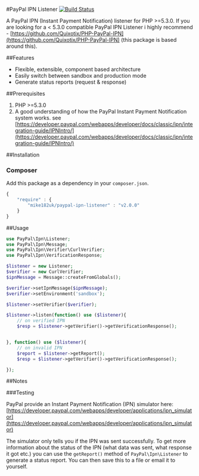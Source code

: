 #PayPal IPN Listener [![Build Status](https://secure.travis-ci.org/mike182uk/paypal-ipn-listener.png)](http://travis-ci.org/mike182uk/paypal-ipn-listener)

A PayPal IPN (Instant Payment Notification) listener for PHP >=5.3.0. If you are looking for a < 5.3.0 compatible PayPal IPN Listener i highly recommend - [https://github.com/Quixotix/PHP-PayPal-IPN](https://github.com/Quixotix/PHP-PayPal-IPN) (this package is based around this).

##Features

- Flexible, extensible, component based architecture
- Easily switch between sandbox and production mode
- Generate status reports (request & response)

##Prerequisites

1. PHP >=5.3.0
2. A good understanding of how the PayPal Instant Payment Notification system works. see [https://developer.paypal.com/webapps/developer/docs/classic/ipn/integration-guide/IPNIntro/](https://developer.paypal.com/webapps/developer/docs/classic/ipn/integration-guide/IPNIntro/)

##Installation

### Composer

Add this package as a dependency in your `composer.json`.

```js
{
    "require" : {
        "mike182uk/paypal-ipn-listener" : "v2.0.0"
    }
}
```

##Usage

```php
use PayPal\Ipn\Listener;
use PayPal\Ipn\Message;
use PayPal\Ipn\Verifier\CurlVerifier;
use PayPal\Ipn\VerificationResponse;

$listener = new Listener;
$verifier = new CurlVerifier;
$ipnMessage = Message::createFromGlobals();

$verifier->setIpnMessage($ipnMessage);
$verifier->setEnvironment('sandbox');

$listener->setVerifier($verifier);

$listener->listen(function() use ($listener){
    // on verified IPN
    $resp = $listener->getVerifier()->getVerificationResponse();


}, function() use ($listener){
    // on invalid IPN
    $report = $listener->getReport();
    $resp = $listener->getVerifier()->getVerificationResponse();

});
```

##Notes

###Testing

PayPal provide an Instant Payment Notification (IPN) simulator here: [https://developer.paypal.com/webapps/developer/applications/ipn_simulator](https://developer.paypal.com/webapps/developer/applications/ipn_simulator)

The simulator only tells you if the IPN was sent successfully. To get more information about the status of the IPN (what data was sent, what response it got etc.) you can use the `getReport()` method of `PayPal\Ipn\Listener` to generate a status report. You can then save this to a file or email it to yourself.

